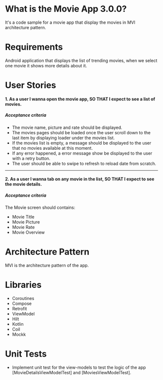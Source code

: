 # What is the Movie App 3.0.0?
It's a code sample for a movie app that display the movies in MVI architecture pattern.

# Requirements
Android application that displays the list of trending movies, when we select one movie it shows more details about it.

# User Stories
#### 1. As a user I wanna open the movie app, SO THAT I expect to see a list of movies.
##### Acceptance criteria
* The movie name, picture and rate should be displayed.
* The movies pages should be loaded once the user scroll down to the last item by displaying loader under the movies list.
* If the movies list is empty, a message should be displayed to the user that no movies available at this moment.
* If any error happened, a error message show be displayed to the user with a retry button.
* The user should be able to swipe to refresh to reload date from scratch.
---
#### 2. As a user I wanna tab on any movie in the list, SO THAT I expect to see the movie details.
##### Acceptance criteria
The Movie screen should contains:
* Movie Title
* Movie Picture
* Movie Rate
* Movie Overview

# Architecture Pattern
MVI is the architecture pattern of the app.
 
 # Libraries 
* Coroutines
* Compose
* Retrofit
* ViewModel
* Hilt
* Kotlin
* Coil
* Mockk

# Unit Tests
* Implement unit test for the view-models to test the logic of the app [MovieDetailsViewModelTest] and [MoviesViewModelTest].
